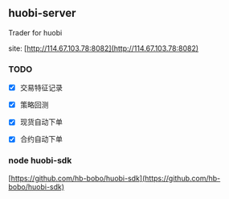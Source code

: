 ## huobi-server

Trader for huobi

site: [http://114.67.103.78:8082](http://114.67.103.78:8082)

### TODO

- [x] 交易特征记录
- [x] 策略回测
- [x] 现货自动下单
- [x] 合约自动下单


### node huobi-sdk
[https://github.com/hb-bobo/huobi-sdk](https://github.com/hb-bobo/huobi-sdk)

